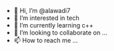 - 👋 Hi, I’m @alawadi7
- 👀 I’m interested in tech
- 🌱 I’m currently learning c++ 
- 💞️ I’m looking to collaborate on ...
- 📫 How to reach me ...

<!---
alawadi7/alawadi7 is a ✨ special ✨ repository because its `README.md` (this file) appears on your GitHub profile.
You can click the Preview link to take a look at your changes.
--->
